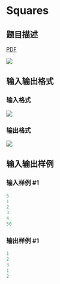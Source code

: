 # Squares

## 题目描述

[problemUrl]: https://uva.onlinejudge.org/index.php?option=com_onlinejudge&Itemid=8&category=26&page=show_problem&problem=2402

[PDF](https://uva.onlinejudge.org/external/114/p11407.pdf)

![](https://cdn.luogu.com.cn/upload/vjudge_pic/UVA11407/d4b6a63df7714eab868d357f390913c9be34758e.png)

## 输入输出格式

### 输入格式

![](https://cdn.luogu.com.cn/upload/vjudge_pic/UVA11407/aa8eac47025bd5a55a9f01c39ffbfbac40f71287.png)

### 输出格式

![](https://cdn.luogu.com.cn/upload/vjudge_pic/UVA11407/8368927c66eaf1c7517781eef1e3f4eba48cea70.png)

## 输入输出样例

### 输入样例 #1

```cpp
5
1
2
3
4
50
```


### 输出样例 #1

```cpp
1
2
3
1
2
```


